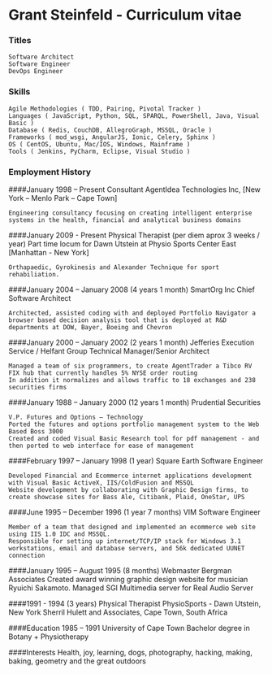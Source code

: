 # Grant Steinfeld - Curriculum vitae


### Titles
    Software Architect
    Software Engineer
    DevOps Engineer


### Skills
    Agile Methodologies ( TDD, Pairing, Pivotal Tracker ) 
    Languages ( JavaScript, Python, SQL, SPARQL, PowerShell, Java, Visual Basic ) 
    Database ( Redis, CouchDB, AllegroGraph, MSSQL, Oracle ) 
    Frameworks ( mod_wsgi, AngularJS, Ionic, Celery, Sphinx ) 
    OS ( CentOS, Ubuntu, Mac/IOS, Windows, Mainframe ) 
    Tools ( Jenkins, PyCharm, Eclipse, Visual Studio )

### Employment History

####January 1998 – Present
    Consultant
    AgentIdea Technologies Inc, [New York – Menlo Park – Cape Town]

    Engineering consultancy focusing on creating intelligent enterprise systems in the health, financial and analytical business domains


####January 2009 - Present
    Physical Therapist (per diem aprox 3 weeks / year)
    Part time locum for Dawn Utstein at Physio Sports Center East [Manhattan - New York]

    Orthapaedic, Gyrokinesis and Alexander Technique for sport rehabiliation.





####January 2004 – January 2008 (4 years 1 month)
    SmartOrg Inc 
    Chief Software Architect

    Architected, assisted coding with and deployed Portfolio Navigator a browser based decision analysis tool that is deployed at R&D departments at DOW, Bayer, Boeing and Chevron


####January 2000 – January 2002 (2 years 1 month)
    Jefferies Execution Service / Helfant Group
    Technical Manager/Senior Architect

    Managed a team of six programmers, to create AgentTrader a Tibco RV FIX hub that currently handles 5% NYSE order routing
    In addition it normalizes and allows traffic to 18 exchanges and 238 securities firms


####January 1988 – January 2000 (12 years 1 month)
    Prudential Securities

    V.P. Futures and Options – Technology
    Ported the futures and options portfolio management system to the Web Based Boss 3000
    Created and coded Visual Basic Research tool for pdf management - and then ported to web interface for ease of management


####February 1997 – January 1998 (1 year)
    Square Earth
    Software Engineer

    Developed Financial and Ecommerce internet applications development with Visual Basic ActiveX, IIS/ColdFusion and MSSQL
    Website development by collaborating with Graphic Design firms, to create showcase sites for Bass Ale, Citibank, Plaid, OneStar, UPS


####June 1995 – December 1996 (1 year 7 months)
    VIM
    Software Engineer

    Member of a team that designed and implemented an ecommerce web site using IIS 1.0 IDC and MSSQL.
    Responsible for setting up internet/TCP/IP stack for Windows 3.1 workstations, email and database servers, and 56k dedicated UUNET connection


####January 1995 – August 1995 (8 months)
    Webmaster Bergman Associates
    Created award winning graphic design website for musician Ryuichi Sakamoto.
    Managed SGI Multimedia server for Real Audio Server


####1991 - 1994 (3 years)
    Physical Therapist
    PhysioSports - Dawn Utstein, New York
    Sherril Hulett and Associates, Cape Town, South Africa


####Education
    1985 – 1991
    University of Cape Town
    Bachelor degree in Botany + Physiotherapy

####Interests
    Health, joy, learning, dogs, photography, hacking, making, baking, geometry and the great outdoors
